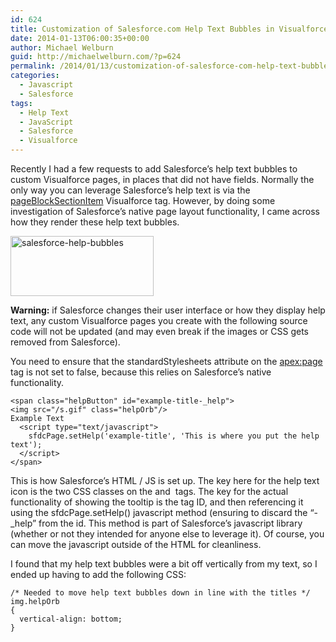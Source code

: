 ```yaml
---
id: 624
title: Customization of Salesforce.com Help Text Bubbles in Visualforce
date: 2014-01-13T06:00:35+00:00
author: Michael Welburn
guid: http://michaelwelburn.com/?p=624
permalink: /2014/01/13/customization-of-salesforce-com-help-text-bubbles-in-visualforce/
categories:
  - Javascript
  - Salesforce
tags:
  - Help Text
  - JavaScript
  - Salesforce
  - Visualforce
---
```

Recently I had a few requests to add Salesforce’s help text bubbles to custom Visualforce pages, in places that did not have fields. Normally the only way you can leverage Salesforce’s help text is via the <a title="pageBlockSectionItem" href="http://www.salesforce.com/us/developer/docs/pages/Content/pages_compref_pageBlockSectionItem.htm" target="_blank">pageBlockSectionItem</a> Visualforce tag. However, by doing some investigation of Salesforce’s native page layout functionality, I came across how they render these help text bubbles.

[<img class="aligncenter size-full wp-image-696" alt="salesforce-help-bubbles" src="http://michaelwelburn.com/wp-content/uploads/2013/12/salesforce-help-bubbles.png" width="229" height="96" />](http://michaelwelburn.com/wp-content/uploads/2013/12/salesforce-help-bubbles.png)

<!--more-->

**Warning:** if Salesforce changes their user interface or how they display help text, any custom Visualforce pages you create with the following source code will not be updated (and may even break if the images or CSS gets removed from Salesforce).

You need to ensure that the standardStylesheets attribute on the <a title="apex:page" href="http://www.salesforce.com/us/developer/docs/pages/Content/pages_compref_page.htm" target="_blank"><apex:page></a> tag is not set to false, because this relies on Salesforce’s native functionality.

    <span class="helpButton" id="example-title-_help">
    <img src="/s.gif" class="helpOrb"/>
    Example Text
      <script type="text/javascript">
        sfdcPage.setHelp('example-title', 'This is where you put the help text');
      </script>
    </span>

This is how Salesforce’s HTML / JS is set up. The key here for the help text icon is the two CSS classes on the <span> and <img> tags. The key for the actual functionality of showing the tooltip is the <span> tag ID, and then referencing it using the sfdcPage.setHelp() javascript method (ensuring to discard the “-_help” from the <span> id. This method is part of Salesforce’s javascript library (whether or not they intended for anyone else to leverage it). Of course, you can move the javascript outside of the HTML for cleanliness.

I found that my help text bubbles were a bit off vertically from my text, so I ended up having to add the following CSS:

    /* Needed to move help text bubbles down in line with the titles */
    img.helpOrb
    {
      vertical-align: bottom;
    }

